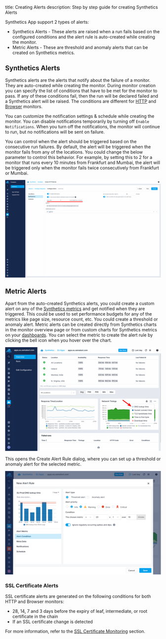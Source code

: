 title: Creating Alerts 
description: Step by step guide for creating Synthetics Alerts

Synthetics App support 2 types of alerts:

* Synthetics Alerts - These alerts are raised when a run fails based on the configured conditions and the alert rule is auto-created while creating the monitor.
* Metric Alerts - These are threshold and anomaly alerts that can be created on Synthetics metrics.

## Synthetics Alerts
Synthetics alerts are the alerts that notify about the failure of a monitor. They are auto-created while creating the monitor. During monitor creation you can specify the list of conditions that have to be met for the monitor to pass. If any of these conditions fail, then the run will be declared failed and a Synthetics alert will be raised. The conditions are different for [HTTP](/synthetics/http-monitor/#conditions) and [Browser](/synthetics/browser-monitor/#conditions) monitors.

You can customize the notification settings & schedule while creating the monitor. You can disable notifications temporarily by turning off `Enable Notifications`. When you turn off the notifications, the monitor will continue to run, but no notifications will be sent on failure. 

You can control when the alert should be triggered based on the consecutive run failures. By default, the alert will be triggered when the monitor fails from any of the locations. You could change the below parameter to control this behavior. For example, by setting this to 2 for a monitor that runs every 10 minutes from Frankfurt and Mumbai, the alert will be triggered only when the monitor fails twice consecutively from Frankfurt or Mumbai.

![Run count based alerting](../images/synthetics/create-monitor-run-count-alert.png)

## Metric Alerts
Apart from the auto-created Synthetics alerts, you could create a custom alert on any of the [Synthetics metrics](./metrics.md) and get notified when they are triggered. This could be used to set performance budgets for any of the metrics like page size, resource count, etc. You could create a threshold or anomaly alert. Metric alerts can be created directly from Synthetics charts in the monitor overview page or from custom charts for Synthetics metrics on your [dashboards](/dashboards). You can select the metric to create the alert rule by clicking the bell icon when you hover over the chart.

![Create Metric Alert from Synthetics charts](../images/synthetics/create-synthetics-metric-alert.png)

This opens the Create Alert Rule dialog, where you can set up a threshold or anomaly alert for the selected metric.

![Create Metric Alert Rule](../images/synthetics/create-metric-alert-rule.png)

### SSL Certificate Alerts
SSL certificate alerts are generated on the following conditions for both HTTP and Browser monitors:

* 28, 14, 7 and 3 days before the expiry of leaf, intermediate, or root certificate in the chain
* If an SSL certificate change is detected

For more information, refer to the [SSL Certificate Monitoring](./ssl-certificate-monitoring.md) section.